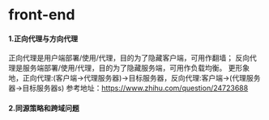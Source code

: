 # front-end

#### 1.正向代理与方向代理<br/>
正向代理是用户端部署/使用/代理，目的为了隐藏客户端，可用作翻墙；
反向代理是服务端部署/使用/代理，目的为了隐藏服务端，可用作负载均衡。
更形象地，正向代理:(客户端->代理服务器)->目标服务器，反向代理:客户端->(代理服务器->目标服务器s)
参考地址：https://www.zhihu.com/question/24723688

#### 2.同源策略和跨域问题
